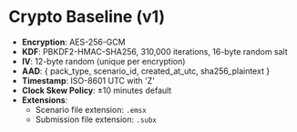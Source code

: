 # Crypto Baseline (v1)

- **Encryption**: AES-256-GCM
- **KDF**: PBKDF2-HMAC-SHA256, 310,000 iterations, 16-byte random salt
- **IV**: 12-byte random (unique per encryption)
- **AAD**: { pack_type, scenario_id, created_at_utc, sha256_plaintext }
- **Timestamp**: ISO-8601 UTC with 'Z'
- **Clock Skew Policy**: ±10 minutes default
- **Extensions**:
  - Scenario file extension: `.emsx`
  - Submission file extension: `.subx`

